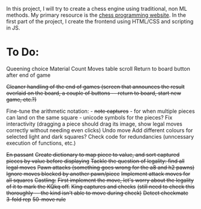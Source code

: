 In this project, I will try to create a chess engine using traditional, non ML methods. My primary resource is the [chess programming website](https://www.chessprogramming.org/Getting_Started). In the first part of the project, I create the frontend using HTML/CSS and scripting in JS.

# To Do:
Queening choice
Material Count
Moves table scroll
Return to board button after end of game

~~Cleaner handling of the end of games (screen that announces the result overlaid on the board, a couple of buttons -- return to board, start new game, etc.?)~~

Fine-tune the arithmetic notation:
    - ~~note captures~~
    - for when multiple pieces can land on the same square
    - unicode symbols for the pieces?
Fix interactivity (dragging a piece should drag its image, show legal moves correctly without needing even clicks)
Undo move
Add different colours for selected light and dark squares?
Check code for redundancies (unncessary execution of functions, etc.)




~~En passant~~
~~Create dictionary to map piece to value, and sort captured pieces by value before displaying~~
~~Tackle the question of legality: find all legal moves~~
~~Pawn attacks (something goes wrong for the a8 and h2 pawns)~~
~~Ignore moves blocked by another pawn/piece~~
~~Implement attack moves for all squares~~
~~Castling:~~
    ~~First implement the move, let's worry about the legality of it to mark the KQkq off.~~
~~King captures and checks~~ ~~(still need to check this thoroughly -- the kind isn't able to move during check)~~
~~Detect checkmate~~
~~3-fold rep~~
~~50-move rule~~

